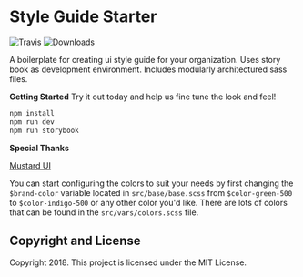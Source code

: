
# Style Guide Starter

![Travis](https://travis-ci.org/johndavedecano/style-guider.svg?branch=master)
![Downloads](https://img.shields.io/github/downloads/johndavedecano/style-guider/total.svg)

A boilerplate for creating ui style guide for your organization. 
Uses story book as development environment. Includes modularly 
architectured sass files.

**Getting Started**
Try it out today and help us fine tune the look and feel!

```bash
npm install
npm run dev
npm run storybook
```

**Special Thanks**

[Mustard UI](https://mustard-ui.com)

You can start configuring the colors to suit your needs by first changing the `$brand-color` variable located in `src/base/base.scss` from `$color-green-500` to `$color-indigo-500` or any other color you'd like.  There are lots of colors that can be found in the `src/vars/colors.scss` file.

## Copyright and License
Copyright 2018.  This project is licensed under the MIT License.
